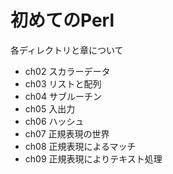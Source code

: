 # 初めてのPerl
各ディレクトリと章について
- ch02 スカラーデータ
- ch03 リストと配列
- ch04 サブルーチン
- ch05 入出力
- ch06 ハッシュ
- ch07 正規表現の世界
- ch08 正規表現によるマッチ
- ch09 正規表現によりテキスト処理